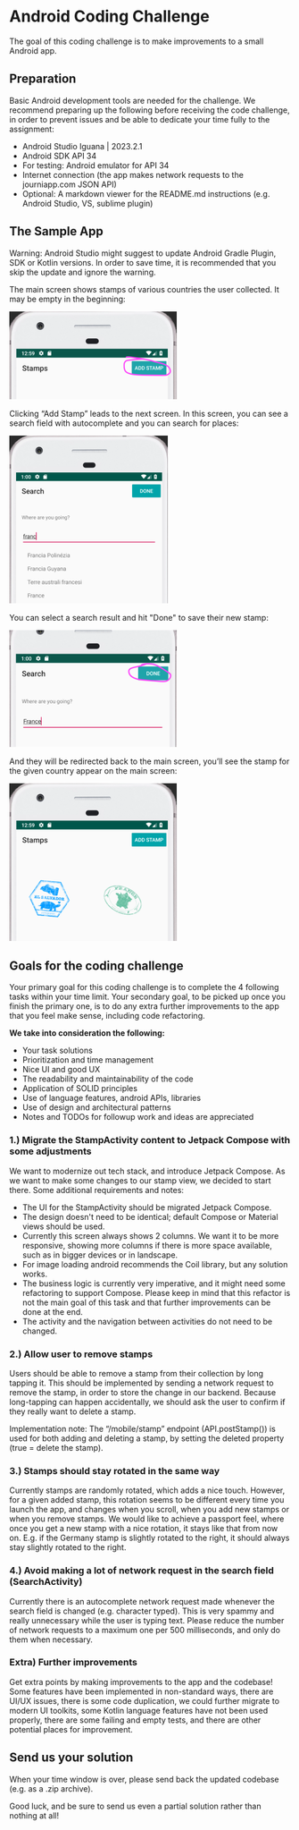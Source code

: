# Android Coding Challenge

The goal of this coding challenge is to make improvements to a small Android app.

## Preparation
Basic Android development tools are needed for the challenge. We recommend preparing up the 
following before receiving the code challenge, in order to prevent issues and be able to dedicate
your time fully to the assignment:

* Android Studio Iguana | 2023.2.1
* Android SDK API 34
* For testing: Android emulator for API 34
* Internet connection (the app makes network requests to the journiapp.com JSON API)
* Optional: A markdown viewer for the README.md instructions (e.g. Android Studio, VS, sublime plugin)

## The Sample App
Warning: Android Studio might suggest to update Android Gradle Plugin, SDK or Kotlin versions. 
In order to save time, it is recommended that you skip the update and ignore the warning.

The main screen shows stamps of various countries the user collected. It may be empty in the 
beginning:

![Screenshot-stamps-add-stamp.png](readmeimages/Screenshot-stamps-add-stamp.png)


Clicking “Add Stamp” leads to the next screen. In this screen, you can see a search field with 
autocomplete and you can search for places:

![Screenshot-search.png](readmeimages/Screenshot-search.png)


You can select a search result and hit "Done" to save their new stamp:

![Screenshot-saving-stamps.png](readmeimages/Screenshot-saving-stamps.png)


And they will be redirected back to the main screen, you’ll see the stamp for the given country 
appear on the main screen:

![Screenshot-stamps-final.png](readmeimages/Screenshot-stamps-final.png)


## Goals for the coding challenge
Your primary goal for this coding challenge is to complete the 4 following tasks within your time 
limit. Your secondary goal, to be picked up once you finish the primary one, is to do any extra 
further improvements to the app that you feel make sense, including code refactoring.

**We take into consideration the following:**

* Your task solutions
* Prioritization and time management
* Nice UI and good UX
* The readability and maintainability of the code
* Application of SOLID principles
* Use of language features, android APIs, libraries
* Use of design and architectural patterns
* Notes and TODOs for followup work and ideas are appreciated

### 1.) Migrate the StampActivity content to Jetpack Compose with some adjustments
We want to modernize out tech stack, and introduce Jetpack Compose. As we want to make some changes
to our stamp view, we decided to start there. Some additional requirements and notes:
- The UI for the StampActivity should be migrated Jetpack Compose.
- The design doesn't need to be identical; default Compose or Material views should be used.
- Currently this screen always shows 2 columns. We want it to be more responsive, showing more 
columns if there is more space available, such as in bigger devices or in landscape. 
- For image loading android recommends the Coil library, but any solution works.
- The business logic is currently very imperative, and it might need some refactoring to support
Compose. Please keep in mind that this refactor is not the main goal of this task and that further
improvements can be done at the end.
- The activity and the navigation between activities do not need to be changed.

### 2.) Allow user to remove stamps
Users should be able to remove a stamp from their collection by long tapping it. This should be 
implemented by sending a network request to remove the stamp, in order to store the change in our
backend. Because long-tapping can happen accidentally, we should ask the user to confirm if they
really want to delete a stamp.

Implementation note: The “/mobile/stamp” endpoint (API.postStamp()) is used for both adding and
deleting a stamp, by setting the deleted property (true = delete the stamp).

### 3.) Stamps should stay rotated in the same way
Currently stamps are randomly rotated, which adds a nice touch. However, for a given added stamp, 
this rotation seems to be different every time you launch the app, and changes when you scroll, when
you add new stamps or when you remove stamps. We would like to achieve a passport feel, where once 
you get a new stamp with a nice rotation, it stays like that from now on. E.g. if the Germany stamp
is slightly rotated to the right, it should always stay slightly rotated to the right.

### 4.) Avoid making a lot of network request in the search field (SearchActivity)
Currently there is an autocomplete network request made whenever the search field is changed (e.g.
character typed). This is very spammy and really unnecessary while the user is typing text. Please
reduce the number of network requests to a maximum one per 500 milliseconds, and only do them when
necessary.

### Extra) Further improvements
Get extra points by making improvements to the app and the codebase! Some features have been 
implemented in non-standard ways, there are UI/UX issues, there is some code duplication, we could
further migrate to modern UI toolkits, some Kotlin language features have not been used properly, 
there are some failing and empty tests, and there are other potential places for improvement.

## Send us your solution
When your time window is over, please send back the updated codebase (e.g. as a .zip archive).

Good luck, and be sure to send us even a partial solution rather than nothing at all!